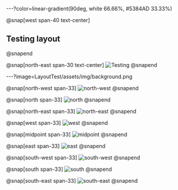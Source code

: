 ---?color=linear-gradient(90deg, white 66.66%, #5384AD 33.33%)

@snap[west span-40 text-center]
## Testing layout
@snapend

@snap[north-east span-30 text-center]
![Testing](https://res.infoq.com/articles/continuous-testing-best-practices/en/headerimage/unlocking-continuous-testing-logo-big-1564402385131.jpg)
@snapend

---?image=LayoutTest/assets/img/background.png

@snap[north-west span-33]
![north-west](LayoutTest/assets/img/compass.png)
@snapend

@snap[north span-33]
![north](LayoutTest/assets/img/compass.png)
@snapend

@snap[north-east span-33]
![north-east](LayoutTest/assets/img/compass.png)
@snapend

@snap[west span-33]
![west](LayoutTest/assets/img/compass.png)
@snapend

@snap[midpoint span-33]
![midpoint](LayoutTest/assets/img/compass.png)
@snapend

@snap[east span-33]
![east](LayoutTest/assets/img/compass.png)
@snapend

@snap[south-west span-33]
![south-west](LayoutTest/assets/img/compass.png)
@snapend

@snap[south span-33]
![south](LayoutTest/assets/img/compass.png)
@snapend

@snap[south-east span-33]
![south-east](LayoutTest/assets/img/compass.png)
@snapend